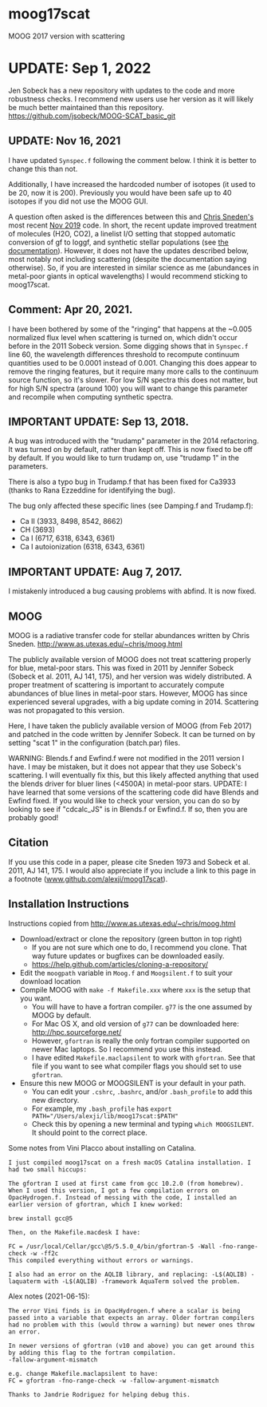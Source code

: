 # moog17scat
MOOG 2017 version with scattering

# UPDATE: Sep 1, 2022
Jen Sobeck has a new repository with updates to the code and more robustness checks.
I recommend new users use her version as it will likely be much better maintained than this repository.
https://github.com/jsobeck/MOOG-SCAT_basic_git

## UPDATE: Nov 16, 2021
I have updated `Synspec.f` following the comment below. I think it is better to change this than not.

Additionally, I have increased the hardcoded number of isotopes (it used to be 20, now it is 200).
Previously you would have been safe up to 40 isotopes if you did not use the MOOG GUI.

A question often asked is the differences between this and [Chris Sneden's](https://www.as.utexas.edu/~chris/moog.html) most recent [Nov 2019](https://www.as.utexas.edu/~chris/MOOGNOV2019.tar.gz) code.
In short, the recent update improved treatment of molecules (H2O, CO2), a linelist I/O setting that stopped automatic conversion of gf to loggf, and synthetic stellar populations (see [the documentation](https://www.as.utexas.edu/~chris/codes/WRITEnov2019.pdf)).
However, it does not have the updates described below, most notably not including scattering (despite the documentation saying otherwise).
So, if you are interested in similar science as me (abundances in metal-poor giants in optical wavelengths) I would recommend sticking to moog17scat.


## Comment: Apr 20, 2021.
I have been bothered by some of the "ringing" that happens at the ~0.005 normalized flux level when scattering is turned on, which didn't occur before in the 2011 Sobeck version. Some digging shows that in `Synspec.f` line 60, the wavelength differences threshold to recompute continuum quantities used to be 0.0001 instead of 0.001.
Changing this does appear to remove the ringing features, but it require many more calls to the continuum source function, so it's slower. For low S/N spectra this does not matter, but for high S/N spectra (around 100) you will want to change this parameter and recompile when computing synthetic spectra.

## IMPORTANT UPDATE: Sep 13, 2018.
A bug was introduced with the "trudamp" parameter in the 2014 refactoring.
It was turned on by default, rather than kept off.
This is now fixed to be off by default.
If you would like to turn trudamp on, use "trudamp 1" in the parameters.

There is also a typo bug in Trudamp.f that has been fixed for Ca3933 (thanks to Rana Ezzeddine for identifying the bug).

The bug only affected these specific lines (see Damping.f and Trudamp.f):
* Ca II (3933, 8498, 8542, 8662)
* CH (3693)
* Ca I (6717, 6318, 6343, 6361)
* Ca I autoionization (6318, 6343, 6361)

## IMPORTANT UPDATE: Aug 7, 2017.
I mistakenly introduced a bug causing problems with abfind. It is now fixed.

## MOOG
MOOG is a radiative transfer code for stellar abundances written by Chris Sneden.
http://www.as.utexas.edu/~chris/moog.html

The publicly available version of MOOG does not treat scattering properly for blue, metal-poor stars. This was fixed in 2011 by Jennifer Sobeck (Sobeck et al. 2011, AJ 141, 175),
and her version was widely distributed. A proper treatment of scattering is important to accurately compute abundances
of blue lines in metal-poor stars.
However, MOOG has since experienced several upgrades, with a big update coming in 2014. Scattering was not propagated to this version.

Here, I have taken the publicly available version of MOOG (from Feb 2017)
and patched in the code written by Jennifer Sobeck.
It can be turned on by setting "scat 1" in the configuration (batch.par) files.

WARNING:
Blends.f and Ewfind.f were not modified in the 2011 version I have. I may be mistaken, but it does not appear that they use Sobeck's scattering. I will eventually fix this, but this likely affected anything that used the blends driver for bluer lines (<4500A) in metal-poor stars.
UPDATE: I have learned that some versions of the scattering code did have Blends and Ewfind fixed. If you would like to check your version, you can do so by looking to see if "cdcalc_JS" is in Blends.f or Ewfind.f. If so, then you are probably good!

## Citation
If you use this code in a paper, please cite Sneden 1973 and Sobeck et al. 2011, AJ 141, 175.
I would also appreciate if you include a link to this page in a footnote (www.github.com/alexji/moog17scat).

## Installation Instructions
Instructions copied from http://www.as.utexas.edu/~chris/moog.html
* Download/extract or clone the repository (green button in top right)
  * If you are not sure which one to do, I recommend you clone. That way future updates or bugfixes can be downloaded easily.
  * https://help.github.com/articles/cloning-a-repository/
* Edit the `moogpath` variable in `Moog.f` and `Moogsilent.f` to suit your download location
* Compile MOOG with `make -f Makefile.xxx` where `xxx` is the setup that you want.
  * You will have to have a fortran compiler. `g77` is the one assumed by MOOG by default.
  * For Mac OS X, and old version of `g77` can be downloaded here: http://hpc.sourceforge.net/
  * However, `gfortran` is really the only fortran compiler supported on newer Mac laptops. So I recommend you use this instead.
  * I have edited `Makefile.maclapsilent` to work with `gfortran`. See that file if you want to see what compiler flags you should set to use `gfortran`.
* Ensure this new MOOG or MOOGSILENT is your default in your path.
  * You can edit your `.cshrc`, `.bashrc`, and/or `.bash_profile` to add this new directory.
  * For example, my `.bash_profile` has `export PATH="/Users/alexji/lib/moog17scat:$PATH"`
  * Check this by opening a new terminal and typing `which MOOGSILENT`. It should point to the correct place.

Some notes from Vini Placco about installing on Catalina.
```
I just compiled moog17scat on a fresh macOS Catalina installation. I had two small hiccups:

The gfortran I used at first came from gcc 10.2.0 (from homebrew). When I used this version, I got a few compilation errors on OpacHydrogen.f. Instead of messing with the code, I installed an earlier version of gfortran, which I knew worked:

brew install gcc@5

Then, on the Makefile.macdesk I have:

FC = /usr/local/Cellar/gcc\@5/5.5.0_4/bin/gfortran-5 -Wall -fno-range-check -w -ff2c
This compiled everything without errors or warnings.

I also had an error on the AQLIB library, and replacing: -L$(AQLIB) -laquaterm with -L$(AQLIB) -framework AquaTerm solved the problem.
```

Alex notes (2021-06-15):
```
The error Vini finds is in OpacHydrogen.f where a scalar is being passed into a variable that expects an array. Older fortran compilers had no problem with this (would throw a warning) but newer ones throw an error.

In newer versions of gfortran (v10 and above) you can get around this by adding this flag to the fortran compilation.
-fallow-argument-mismatch

e.g. change Makefile.maclapsilent to have:
FC = gfortran -fno-range-check -w -fallow-argument-mismatch

Thanks to Jandrie Rodriguez for helping debug this.
```
